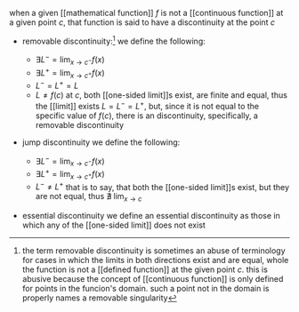 when a given [[mathematical function]] $f$ is not a [[continuous function]] at a given point $c$, that function is said to have a discontinuity at the point $c$

- removable discontinuity:[^1]
we define the following:
	- $\exists L^- = \lim_{x\to c^-}f(x)$
	- $\exists L^+ = \lim_{x\to c^+}f(x)$
	- $L^-=L^+=L$
	- $L \neq f(c)$
	at $c$, both [[one-sided limit]]s exist, are finite and equal, thus the [[limit]] exists $L=L^-=L^+$, but, since it is not equal to the specific value of $f(c)$, there is an discontinuity, specifically, a removable discontinuity 
	
- jump discontinuity
we define the following:
	- $\exists L^- = \lim_{x\to c^-}f(x)$
	- $\exists L^+ = \lim_{x\to c^+}f(x)$
	- $L^-\neq L^+$
	that is to say, that both the [[one-sided limit]]s exist, but they are not equal, thus $\nexists \ \lim_{x\to c}$

- essential discontinuity
we define an essential discontinuity as those in which any of the [[one-sided limit]] does not exist



[^1]: the term removable discontinuity is sometimes an abuse of terminology for cases in which the limits in both directions exist and are equal, whole the function is not a [[defined function]] at the given point $c$. this is abusive because the concept of [[continuous function]] is only defined for points in the funcion's domain. such a point not in the domain is properly names a removable singularity